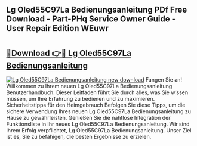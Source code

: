 ## Lg Oled55C97La Bedienungsanleitung PDf Free Download - Part-PHq Service Owner Guide - User Repair Edition WEuwr

# <h2><a href="http://df3p3p.blite.top/?on=Lg+Oled55C97La+Bedienungsanleitung">🔗Download 👉🔴 Lg Oled55C97La Bedienungsanleitung</a></h2>

[![Lg Oled55C97La Bedienungsanleitung new download](https://i.imgur.com/lujVjoI.png)](http://df3p3p.blite.top/?on=Lg+Oled55C97La+Bedienungsanleitung)
Fangen Sie an! Willkommen zu Ihrem neuen Lg Oled55C97La Bedienungsanleitung Benutzerhandbuch. Dieser Leitfaden führt Sie durch alles, was Sie wissen müssen, um Ihre Erfahrung zu bedienen und zu maximieren. Sicherheitstipps für den Heimgebrauch Befolgen Sie diese Tipps, um die sichere Verwendung Ihres neuen Lg Oled55C97La Bedienungsanleitung zu Hause zu gewährleisten. Genießen Sie die nahtlose Integration der Funktionsliste in Ihr neues Lg Oled55C97La Bedienungsanleitung. Wir sind Ihrem Erfolg verpflichtet, Lg Oled55C97La Bedienungsanleitung. Unser Ziel ist es, Sie zu befähigen, die besten Ergebnisse zu erzielen.
